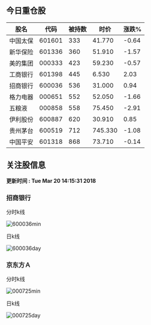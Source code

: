 
## 今日重仓股 

|股名|代码|被持数|时价|涨跌%|
|---|---|---|---|---|
|中国太保|601601|333|41.770|-0.64|
|新华保险|601336|360|51.910|-1.57|
|美的集团|000333|423|59.230|-0.57|
|工商银行|601398|445|6.530|2.03|
|招商银行|600036|536|31.000|0.94|
|格力电器|000651|552|52.050|-1.66|
|五粮液|000858|558|75.450|-2.91|
|伊利股份|600887|620|30.910|0.85|
|贵州茅台|600519|712|745.330|-1.08|
|中国平安|601318|868|73.710|-0.14|

## 关注股信息
**更新时间 : Tue Mar 20 14:15:31 2018**
### 招商银行 
分时k线

![600036min](http://image.sinajs.cn/newchart/min/n/sh600036.gif)

日k线

![600036day](http://image.sinajs.cn/newchart/daily/n/sh600036.gif)

### 京东方Ａ 
分时k线

![000725min](http://image.sinajs.cn/newchart/min/n/sz000725.gif)

日k线

![000725day](http://image.sinajs.cn/newchart/daily/n/sz000725.gif)
